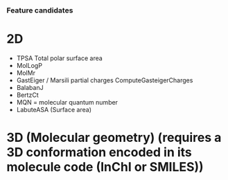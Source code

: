 ### Feature candidates
# 2D
- TPSA Total polar surface area
- MolLogP
- MolMr
- GastEiger / Marsili partial charges ComputeGasteigerCharges
- BalabanJ
- BertzCt
- MQN = molecular quantum number
- LabuteASA (Surface area)


# 3D  (Molecular geometry) (requires a 3D conformation encoded in its molecule code (InChI or SMILES))

